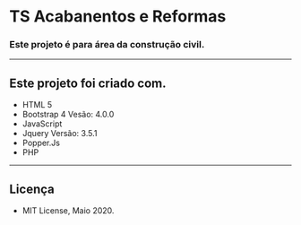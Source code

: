 # TS Acabanentos e Reformas 

### Este projeto é para área da construção  civil.
----------------------------------------------------

## Este projeto foi criado com.
* HTML 5
* Bootstrap 4 Vesão: 4.0.0
* JavaScript
* Jquery Versão: 3.5.1
* Popper.Js
* PHP
----------------------------------------------------

## Licença 
* MIT License, Maio 2020.


